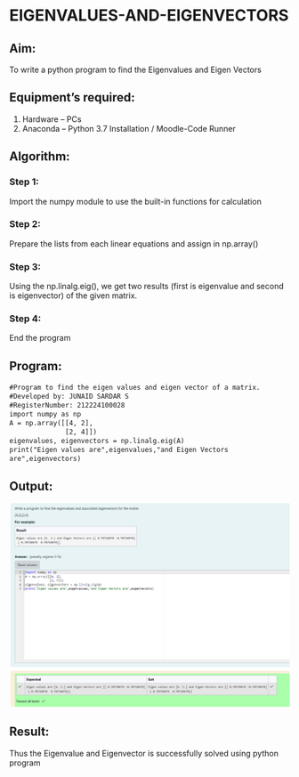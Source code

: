 # EIGENVALUES-AND-EIGENVECTORS
## Aim:
To write a python program to find the Eigenvalues and Eigen Vectors

## Equipment’s required:
1. 	Hardware – PCs
2. 	Anaconda – Python 3.7 Installation / Moodle-Code Runner

## Algorithm:
### Step 1: 
Import the numpy module to use the built-in functions for calculation 
### Step 2: 
Prepare the lists from each linear equations and assign in np.array()
### Step 3: 
Using the np.linalg.eig(),  we get two results (first is eigenvalue and second is eigenvector) of the given matrix.
### Step 4: 
End the program

## Program:
```
#Program to find the eigen values and eigen vector of a matrix.
#Developed by: JUNAID SARDAR S
#RegisterNumber: 212224100028
import numpy as np
A = np.array([[4, 2],
              [2, 4]])
eigenvalues, eigenvectors = np.linalg.eig(A)
print("Eigen values are",eigenvalues,"and Eigen Vectors are",eigenvectors)
```
## Output:
![alt text](image.png)

## Result:
Thus the Eigenvalue and Eigenvector is successfully solved using python program
